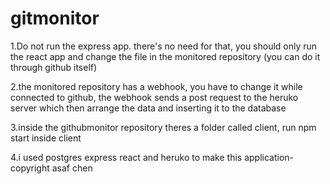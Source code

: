 # gitmonitor

1.Do not run the express app. there's no need for that, you should only run the react app and change the file in the monitored repository (you can do it through github itself)

2.the monitored repository has a webhook, you have to change it while connected to github, the webhook sends a post request to the heruko server which then arrange the data and inserting it to the database

3.inside the githubmonitor repository theres a folder called client, run npm start inside client

4.i used postgres express react and heruko to make this application-copyright asaf chen
